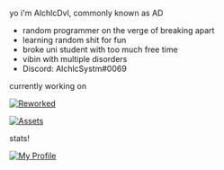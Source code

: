 yo i'm AlchlcDvl, commonly known as AD
- random programmer on the verge of breaking apart
- learning random shit for fun
- broke uni student with too much free time
- vibin with multiple disorders
- Discord: AlchlcSystm#0069

currently working on

[![Reworked](https://a-server-for-my-stats.vercel.app/api/pin/?username=alchlcdvl&repo=townofusreworked&theme=midnight-purple)](https://github.com/AlchlcDvl/TownOfUsReworked)

[![Assets](https://a-server-for-my-stats.vercel.app/api/pin/?username=alchlcdvl&repo=reworkedassets&theme=midnight-purple)](https://github.com/AlchlcDvl/ReworkedAssets)

stats!

[![My Profile](https://a-server-for-my-stats.vercel.app/api?username=alchlcdvl&theme=midnight-purple&count_private=true&show_icons=true)](#)
